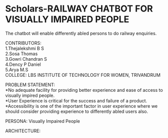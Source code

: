 # Scholars-RAILWAY CHATBOT FOR VISUALLY IMPAIRED PEOPLE</br>
The chatbot will enable differently abled persons to do railway enquiries.</br>

CONTRIBUTORS:<br/>
          1.Thejalekshmi B S</br>
          2.Sosa Thomas</br>
          3.Gowri Chandran S</br>
          4.Dency P Daniel</br>
          5.Arya M.S</br>
COLLEGE: LBS INSTITUTE OF TECHNOLOGY FOR WOMEN, TRIVANDRUM</br>

PROBLEM STATEMENT:</br>
      *No adequate facility  for  providing better experience and ease of access to visually impired people.</br>
      *User Experience is critical for the success and failure of a product.</br>
      *Accessibility is one  of the important factor in user experience  where we should consider  providing  experience  to differently abled users  also.</br>
      
 PERSONA: Visually Impaired People</br>
 
 ARCHITECTURE:</br>
     




